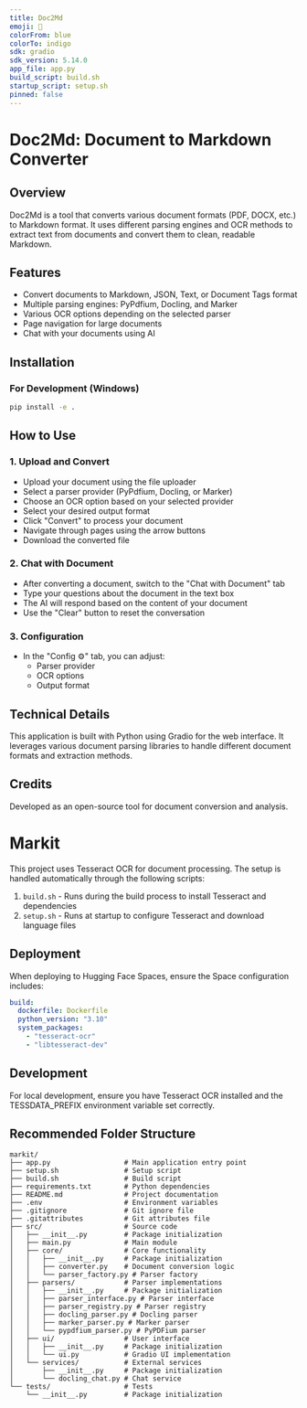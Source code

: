 ```yaml
---
title: Doc2Md
emoji: 📄
colorFrom: blue
colorTo: indigo
sdk: gradio
sdk_version: 5.14.0
app_file: app.py
build_script: build.sh
startup_script: setup.sh
pinned: false
---
```


# Doc2Md: Document to Markdown Converter

## Overview
Doc2Md is a tool that converts various document formats (PDF, DOCX, etc.) to Markdown format. It uses different parsing engines and OCR methods to extract text from documents and convert them to clean, readable Markdown.

## Features
- Convert documents to Markdown, JSON, Text, or Document Tags format
- Multiple parsing engines: PyPdfium, Docling, and Marker
- Various OCR options depending on the selected parser
- Page navigation for large documents
- Chat with your documents using AI

## Installation

### For Development (Windows)
```bash
pip install -e .
```

## How to Use

### 1. Upload and Convert
- Upload your document using the file uploader
- Select a parser provider (PyPdfium, Docling, or Marker)
- Choose an OCR option based on your selected provider
- Select your desired output format
- Click "Convert" to process your document
- Navigate through pages using the arrow buttons
- Download the converted file

### 2. Chat with Document
- After converting a document, switch to the "Chat with Document" tab
- Type your questions about the document in the text box
- The AI will respond based on the content of your document
- Use the "Clear" button to reset the conversation

### 3. Configuration
- In the "Config ⚙️" tab, you can adjust:
  - Parser provider
  - OCR options
  - Output format

## Technical Details
This application is built with Python using Gradio for the web interface. It leverages various document parsing libraries to handle different document formats and extraction methods.

## Credits
Developed as an open-source tool for document conversion and analysis.

# Markit

This project uses Tesseract OCR for document processing. The setup is handled automatically through the following scripts:

1. `build.sh` - Runs during the build process to install Tesseract and dependencies
2. `setup.sh` - Runs at startup to configure Tesseract and download language files

## Deployment

When deploying to Hugging Face Spaces, ensure the Space configuration includes:

```yaml
build:
  dockerfile: Dockerfile
  python_version: "3.10" 
  system_packages:
    - "tesseract-ocr"
    - "libtesseract-dev"
```

## Development

For local development, ensure you have Tesseract OCR installed and the TESSDATA_PREFIX environment variable set correctly.

## Recommended Folder Structure

```
markit/
├── app.py                  # Main application entry point
├── setup.sh                # Setup script
├── build.sh                # Build script
├── requirements.txt        # Python dependencies
├── README.md               # Project documentation
├── .env                    # Environment variables
├── .gitignore              # Git ignore file
├── .gitattributes          # Git attributes file
├── src/                    # Source code
│   ├── __init__.py         # Package initialization
│   ├── main.py             # Main module
│   ├── core/               # Core functionality
│   │   ├── __init__.py     # Package initialization
│   │   ├── converter.py    # Document conversion logic
│   │   └── parser_factory.py # Parser factory
│   ├── parsers/            # Parser implementations
│   │   ├── __init__.py     # Package initialization
│   │   ├── parser_interface.py # Parser interface
│   │   ├── parser_registry.py # Parser registry
│   │   ├── docling_parser.py # Docling parser
│   │   ├── marker_parser.py # Marker parser
│   │   └── pypdfium_parser.py # PyPDFium parser
│   ├── ui/                 # User interface
│   │   ├── __init__.py     # Package initialization
│   │   └── ui.py           # Gradio UI implementation
│   └── services/           # External services
│       ├── __init__.py     # Package initialization
│       └── docling_chat.py # Chat service
└── tests/                  # Tests
    └── __init__.py         # Package initialization
```

